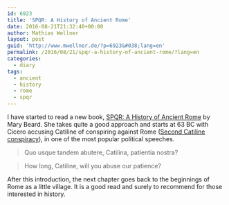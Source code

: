 ```yaml
---
id: 6923
title: 'SPQR: A History of Ancient Rome'
date: 2016-08-21T21:32:40+00:00
author: Mathias Wellner
layout: post
guid: 'http://www.mwellner.de/?p=6923&#038;lang=en'
permalink: /2016/08/21/spqr-a-history-of-ancient-rome/?lang=en
categories:
  - diary
tags:
  - ancient
  - history
  - rome
  - spqr
---
```

I have started to read a new book, <a href="https://www.theguardian.com/books/2015/oct/18/spqr-by-mary-beard-review-rome" title="SPQR: A History Of Ancient Rome" target="_blank">SPQR: A History of Ancient Rome</a> by Mary Beard. She takes quite a good approach and starts at 63 BC with Cicero accusing Catiline of conspiring against Rome (<a href="https://en.wikipedia.org/wiki/Second_Catilinarian_conspiracy" title="Second Catilinarian conspiracy" target="_blank">Second Catiline conspiracy</a>), in one of the most popular political speeches. 

> Quo usque tandem abutere, Catilina, patientia nostra?
  
> How long, Catiline, will you abuse our patience? 

After this introduction, the next chapter goes back to the beginnings of Rome as a little village. It is a good read and surely to recommend for those interested in history.
